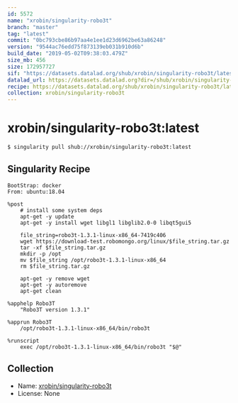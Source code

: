 ```yaml
---
id: 5572
name: "xrobin/singularity-robo3t"
branch: "master"
tag: "latest"
commit: "0bc793cbe86b97aa4e1ee1d23d6962be63a86248"
version: "9544ac76edd75f873139eb031b910d6b"
build_date: "2019-05-02T09:38:03.479Z"
size_mb: 456
size: 172957727
sif: "https://datasets.datalad.org/shub/xrobin/singularity-robo3t/latest/2019-05-02-0bc793cb-9544ac76/9544ac76edd75f873139eb031b910d6b.simg"
datalad_url: https://datasets.datalad.org?dir=/shub/xrobin/singularity-robo3t/latest/2019-05-02-0bc793cb-9544ac76/
recipe: https://datasets.datalad.org/shub/xrobin/singularity-robo3t/latest/2019-05-02-0bc793cb-9544ac76/Singularity
collection: xrobin/singularity-robo3t
---
```


# xrobin/singularity-robo3t:latest

```bash
$ singularity pull shub://xrobin/singularity-robo3t:latest
```

## Singularity Recipe

```singularity
BootStrap: docker
From: ubuntu:18.04

%post
    # install some system deps
    apt-get -y update
    apt-get -y install wget libgl1 libglib2.0-0 libqt5gui5

    file_string=robo3t-1.3.1-linux-x86_64-7419c406
    wget https://download-test.robomongo.org/linux/$file_string.tar.gz
    tar -xf $file_string.tar.gz
    mkdir -p /opt
    mv $file_string /opt/robo3t-1.3.1-linux-x86_64
    rm $file_string.tar.gz
    
    apt-get -y remove wget
    apt-get -y autoremove
    apt-get clean

%apphelp Robo3T
    "Robo3T version 1.3.1"

%apprun Robo3T
    /opt/robo3t-1.3.1-linux-x86_64/bin/robo3t

%runscript
    exec /opt/robo3t-1.3.1-linux-x86_64/bin/robo3t "$@"
```

## Collection

 - Name: [xrobin/singularity-robo3t](https://github.com/xrobin/singularity-robo3t)
 - License: None

